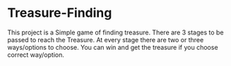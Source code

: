 # Treasure-Finding
This project is a Simple game of finding treasure. There are 3 stages to be passed to reach the Treasure. At every stage there are two or three ways/options to choose. You can win and get the treasure if you choose correct way/option.
